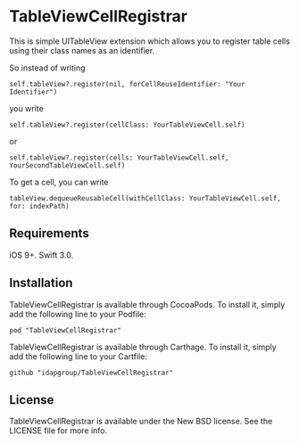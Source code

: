 # TableViewCellRegistrar

This is simple UITableView extension which allows you to register table cells using their class names as an identifier.

So instead of writing
```
self.tableView?.register(nil, forCellReuseIdentifier: "Your Identifier")
```
you write
```
self.tableView?.register(cellClass: YourTableViewCell.self)
```
or
```
self.tableView?.register(cells: YourTableViewCell.self, YourSecondTableViewCell.self)
```
To get a cell, you can write
```
tableView.dequeueReusableCell(withCellClass: YourTableViewCell.self, for: indexPath)
```

## Requirements

iOS 9+. Swift 3.0.

## Installation

TableViewCellRegistrar is available through CocoaPods. To install it, simply add the following line to your Podfile:
```
pod "TableViewCellRegistrar"
```
TableViewCellRegistrar is available through Carthage. To install it, simply add the following line to your Cartfile:
```
github "idapgroup/TableViewCellRegistrar"
```
## License

TableViewCellRegistrar is available under the New BSD license. See the LICENSE file for more info.
